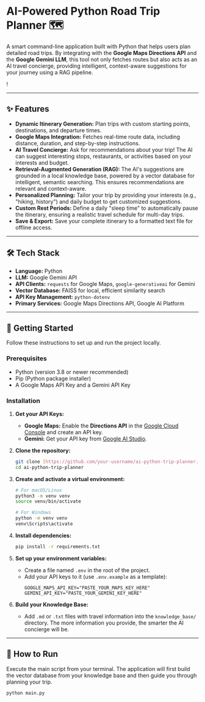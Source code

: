 # AI-Powered Python Road Trip Planner 🗺️

A smart command-line application built with Python that helps users plan detailed road trips. By integrating with the **Google Maps Directions API** and the **Google Gemini LLM**, this tool not only fetches routes but also acts as an AI travel concierge, providing intelligent, context-aware suggestions for your journey using a RAG pipeline.

!

---

## ✨ Features

- **Dynamic Itinerary Generation:** Plan trips with custom starting points, destinations, and departure times.
- **Google Maps Integration:** Fetches real-time route data, including distance, duration, and step-by-step instructions.
- **AI Travel Concierge:** Ask for recommendations about your trip! The AI can suggest interesting stops, restaurants, or activities based on your interests and budget.
- **Retrieval-Augmented Generation (RAG):** The AI's suggestions are grounded in a local knowledge base, powered by a vector database for intelligent, semantic searching. This ensures recommendations are relevant and context-aware.
- **Personalized Planning:** Tailor your trip by providing your interests (e.g., "hiking, history") and daily budget to get customized suggestions.
- **Custom Rest Periods:** Define a daily "sleep time" to automatically pause the itinerary, ensuring a realistic travel schedule for multi-day trips.
- **Save & Export:** Save your complete itinerary to a formatted text file for offline access.

---

## 🛠️ Tech Stack

- **Language:** Python
- **LLM:** Google Gemini API
- **API Clients:** `requests` for Google Maps, `google-generativeai` for Gemini
- **Vector Database:** FAISS for local, efficient similarity search
- **API Key Management:** `python-dotenv`
- **Primary Services:** Google Maps Directions API, Google AI Platform

---

## 🚀 Getting Started

Follow these instructions to set up and run the project locally.

### Prerequisites

- Python (version 3.8 or newer recommended)
- Pip (Python package installer)
- A Google Maps API Key and a Gemini API Key

### Installation

1.  **Get your API Keys:**
    - **Google Maps:** Enable the **Directions API** in the [Google Cloud Console](https://console.cloud.google.com/) and create an API key.
    - **Gemini:** Get your API key from [Google AI Studio](https://aistudio.google.com/app/apikey).

2.  **Clone the repository:**
    ```bash
    git clone [https://github.com/your-username/ai-python-trip-planner.git](https://github.com/your-username/ai-python-trip-planner.git)
    cd ai-python-trip-planner
    ```

3.  **Create and activate a virtual environment:**
    ```bash
    # For macOS/Linux
    python3 -m venv venv
    source venv/bin/activate

    # For Windows
    python -m venv venv
    venv\Scripts\activate
    ```

4.  **Install dependencies:**
    ```bash
    pip install -r requirements.txt
    ```

5.  **Set up your environment variables:**
    - Create a file named `.env` in the root of the project.
    - Add your API keys to it (use `.env.example` as a template):
      ```
      GOOGLE_MAPS_API_KEY="PASTE_YOUR_MAPS_KEY_HERE"
      GEMINI_API_KEY="PASTE_YOUR_GEMINI_KEY_HERE"
      ```

6.  **Build your Knowledge Base:**
    - Add `.md` or `.txt` files with travel information into the `knowledge_base/` directory. The more information you provide, the smarter the AI concierge will be.

---

## 🏃 How to Run

Execute the main script from your terminal. The application will first build the vector database from your knowledge base and then guide you through planning your trip.

```bash
python main.py
